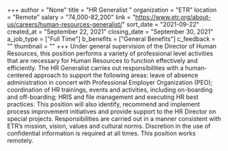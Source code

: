 +++
author = "None"
title = "HR Generalist "
organization = "ETR"
location = "Remote"
salary = "74,000-82,200"
link = "https://www.etr.org/about-us/careers/human-resources-generalist/"
sort_date = "2021-09-22"
created_at = "September 22, 2021"
closing_date = "September 30, 2021"
a_job_type = ["Full Time"]
b_benefits = ["General Benefits"]
c_feedback = ""
thumbnail = ""
+++
Under general supervision of the Director of Human Resources, this position performs a variety of professional level activities that are necessary for Human Resources to function effectively and efficiently. The HR Generalist carries out responsibilities with a human-centered approach to support the following areas: leave of absence administration in concert with Professional Employer Organization (PEO); coordination of HR trainings, events and activities, including on-boarding and off-boarding; HRIS and file management and executing HR best practices. This position will also identify, recommend and implement process improvement initiatives and provide support to the HR Director on special projects. Responsibilities are carried out in a manner consistent with ETR’s mission, vision, values and cultural norms. Discretion in the use of confidential information is required at all times. This position works remotely.